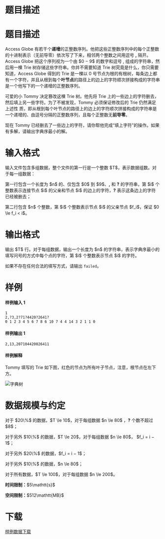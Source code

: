 # 题目描述


# 题目描述


<p>Access Globe 有若干个<strong>递增</strong>的正整数序列。他把这些正整数序列中的每个正整数的十进制表示（无前导零）依次写了下来，相邻两个整数之间用逗号 <strong>,</strong> 隔开。Access Globe 把这个序列视为一个由 $0 − 9$ 的数字和逗号 , 组成的字符串，然后用一棵 Trie 树存储这些字符串。你并不需要知道 Trie 树究竟是什么，你只需要知道，Access Globe 得到的 Trie 是一棵以 0 号节点为根的有根树，每条边上都有一个字符，并且从根到每个<strong>叶节点</strong>的路径上的边上的字符顺次拼接构成的字符串是一个他写下的一个递增的正整数序列。</p>
<p>可爱的小 Tommy 决定篡改这棵 Trie 树。他先将 Trie 上的一些边上的字符删去，然后填上另一些字符。为了不被发现，Tommy 必须保证修改后的 Trie 仍然满足上述性
质，即从根到每个叶节点的路径上的边上的字符顺次拼接构成的字符串是一个递增的、由逗号分隔的正整数序列，且每个正整数无<strong>前导零</strong>。</p>
<p>现在 Tommy 已经删去了一些边上的字符，请你帮他完成“填上字符”的操作。如果有多解，请输出字典序最小的解。</p>

# 输入格式


<p>输入文件包含多组数据，整个文件的第一行是一个整数 $T$，表示数据组数。对于每一组数据：</p>
<p>第一行包含一个长度为 $n$ 的、仅包含 $0$ 到 $9$、<strong>,</strong> 和 <strong>?</strong> 的字符串，第 $i$ 个整数表示连接节点 $i$ 的父亲和节点 $i$ 的边上的字符，<strong>?</strong> 表示这条边上的字符已经被删去；</p>
<p>第二行包含 $n$ 个整数，第 $i$ 个整数表示节点 $i$ 的父亲节点 $f_i$，保证 $0 \le f_i &lt; i$。</p>

# 输出格式


<p>输出 $T$ 行。对于每组数据，输出一个长度为 $n$ 的字符串，表示字典序最小的填写问号的方式中每个点的字符，第 $i$ 个整数表示节点 $i$ 的字符。</p>
<p>如果不存在任何合法的填写方式，请输出 <code>failed</code>。</p>

# 样例


<h4>样例输入 1</h4>
<pre><code class="sh_plain">1
2,?3,2?71?4420?2641?
0 1 2 3 4 5 6 7 8 6 10 7 4 4 14 3 2 1 1 0</code></pre>
<h4>样例输出 1</h4>
<pre><code class="sh_plain">2,13,207104420026411</code></pre>
<h4>样例解释</h4>
<p>Tommy 填写的 Trie 如下图，红色的节点为所有叶子节点，注意，根节点在左下方。</p>
<p><img class="img-responsive center-block" src="//img.uoj.ac/problem/403/trie.png" alt="字典树"/></p>

# 数据规模与约定


<p>对于 $20\%$ 的数据，$T \le 10$，对于每组数据 $n \le 80$ ，<strong>?</strong> 个数不超过 $8$；</p>
<p>对于另外 $10\%$ 的数据，$T \le 20$，对于每组数据 $n \le 80$， $f_i = i − 1$；</p>
<p>对于另外 $20\%$ 的数据，$f_i = i − 1$；</p>
<p>对于另外 $10\%$ 的数据，$n \le 80$；</p>
<p>对于所有数据，$T \le 100$，对于每组数据 $n \le 200$。</p>
<p><strong>时间限制：</strong>$5\mathtt{s}$</p>
<p><strong>空间限制：</strong>$512\mathtt{MB}$</p>

# 下载


<p><a href="/download.php?type=problem&amp;id=403">样例数据下载</a></p>

